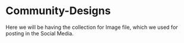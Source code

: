 # Community-Designs
Here we will be having the collection for Image file, which we used for posting in the Social Media.
